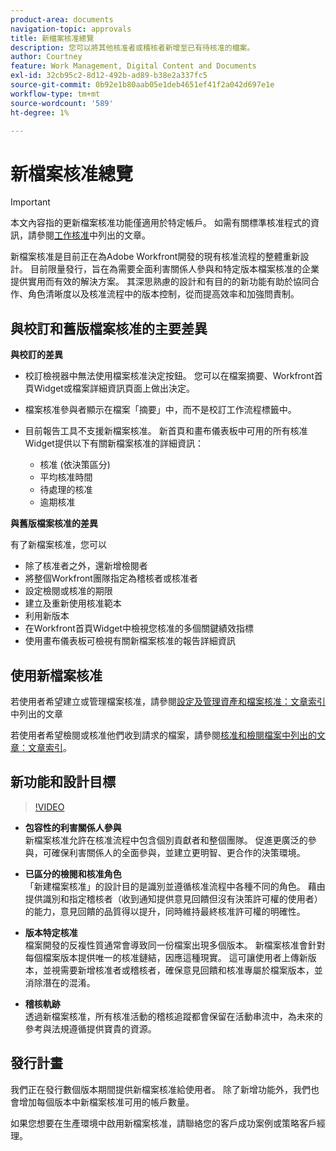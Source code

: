 ```yaml
---
product-area: documents
navigation-topic: approvals
title: 新檔案核准總覽
description: 您可以將其他核准者或稽核者新增至已有待核准的檔案。
author: Courtney
feature: Work Management, Digital Content and Documents
exl-id: 32cb95c2-8d12-492b-ad89-b38e2a337fc5
source-git-commit: 0b92e1b80aab05e1deb4651ef41f2a042d697e1e
workflow-type: tm+mt
source-wordcount: '589'
ht-degree: 1%

---
```


# 新檔案核准總覽

>[!IMPORTANT]
>
>本文內容指的更新檔案核准功能僅適用於特定帳戶。 如需有關標準核准程式的資訊，請參閱[工作核准](/help/quicksilver/review-and-approve-work/manage-approvals/manage-approvals.md)中列出的文章。

新檔案核准是目前正在為Adobe Workfront開發的現有核准流程的整體重新設計。 目前限量發行，旨在為需要全面利害關係人參與和特定版本檔案核准的企業提供實用而有效的解決方案。 其深思熟慮的設計和有目的的新功能有助於協同合作、角色清晰度以及核准流程中的版本控制，從而提高效率和加強問責制。

## 與校訂和舊版檔案核准的主要差異

**與校訂的差異**

* 校訂檢視器中無法使用檔案核准決定按鈕。 您可以在檔案摘要、Workfront首頁Widget或檔案詳細資訊頁面上做出決定。
* 檔案核准參與者顯示在檔案「摘要」中，而不是校訂工作流程標籤中。
* 目前報告工具不支援新檔案核准。 新首頁和畫布儀表板中可用的所有核准Widget提供以下有關新檔案核准的詳細資訊：

   * 核准 (依決策區分)
   * 平均核准時間
   * 待處理的核准
   * 逾期核准

**與舊版檔案核准的差異**

有了新檔案核准，您可以

* 除了核准者之外，還新增檢閱者
* 將整個Workfront團隊指定為稽核者或核准者
* 設定檢閱或核准的期限
* 建立及重新使用核准範本
* 利用新版本
* 在Workfront首頁Widget中檢視您核准的多個關鍵績效指標
* 使用畫布儀表板可檢視有關新檔案核准的報告詳細資訊

## 使用新檔案核准

若使用者希望建立或管理檔案核准，請參閱[設定及管理資產和檔案核准：文章索引](/help/quicksilver/review-and-approve-work/document-reviews-and-approvals/manage-document-approvals/set-up-and-manage-doc-asset-approvals-toc.md)中列出的文章

若使用者希望檢閱或核准他們收到請求的檔案，請參閱[核准和檢閱檔案中列出的文章：文章索引](/help/quicksilver/review-and-approve-work/document-reviews-and-approvals/review-and-approve-documents/review-documents-toc.md)。

## 新功能和設計目標

>[!VIDEO](https://video.tv.adobe.com/v/3420544/)

* **包容性的利害關係人參與**\
    新檔案核准允許在核准流程中包含個別貢獻者和整個團隊。 促進更廣泛的參與，可確保利害關係人的全面參與，並建立更明智、更合作的決策環境。

* **已區分的檢閱和核准角色**\
    「新建檔案核准」的設計目的是識別並遵循核准流程中各種不同的角色。 藉由提供識別和指定稽核者（收到通知提供意見回饋但沒有決策許可權的使用者）的能力，意見回饋的品質得以提升，同時維持最終核准許可權的明確性。

* **版本特定核准**\
    檔案開發的反複性質通常會導致同一份檔案出現多個版本。 新檔案核准會針對每個檔案版本提供唯一的核准鏈結，因應這種現實。 這可讓使用者上傳新版本，並視需要新增核准者或稽核者，確保意見回饋和核准專屬於檔案版本，並消除潛在的混淆。

* **稽核軌跡**\
    透過新檔案核准，所有核准活動的稽核追蹤都會保留在活動串流中，為未來的參考與法規遵循提供寶貴的資源。

## 發行計畫

我們正在發行數個版本期間提供新檔案核准給使用者。 除了新增功能外，我們也會增加每個版本中新檔案核准可用的帳戶數量。

如果您想要在生產環境中啟用新檔案核准，請聯絡您的客戶成功案例或策略客戶經理。


